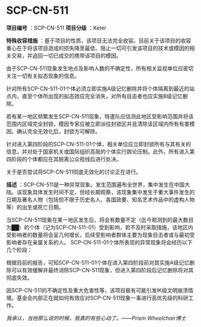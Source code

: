 # SCP-CN-511


**项目编号** ：SCP-CN-511
**项目分级** ：Keter

**特殊收容措施** ：基于项目的性质，该项目无法完全收容。目前关于该项目的收容重心在于将该项目造成的损失降至最低、阻止一切可引发该项目的技术或模因的相关交易，并追回一切已成交的携带该项目的模因。

由于SCP-CN-511现象发生地点及影响人数的不确定性，所有相关监视单位应密切关注一切有关拟态现象的信息。

针对所有SCP-CN-511-01个体必须立即实施A级记忆删除并将个体隔离到最近的站点内，直至个体所出现的拟态效应完全消失，对所有目击者也应实施B级记忆删除。

若有某一地区频繁发生SCP-CN-511现象，特遣队应估测此地区受影响范围并将该范围内区域完全封锁，模因专家应被立即派往封锁区并且清除该区域内所有有害模因，确认完全无效化后，封锁方可解除。

针对进入第四阶段的SCP-CN-511-01个体，相关单位应立即封锁所有与其有关的信息，并对处于国家机关或国际组织高层的个体实行舆论压制。此外，所有进入第四阶段的个体都应在其脱离公众视线后进行处决。

关于是否尝试将SCP-CN-511彻底无效化的讨论正在进行。

**描述** ：SCP-CN-511是一种异常现象。发生范围遍布全世界，集中发生在中国大陆。该现象具体发生时间不定，但经长期观察，该现象集中发生于重大事件发生的日期及著名人物（包括但不限于历史名人、各国政要、知名艺术作品中的虚构人物等）的出生或死亡日期。



当SCP-CN-511现象在某一地区发生后，将会有数量不定（迄今观测到的最大数目为██）的个体（记为SCP-CN-511-01）受到影响，若不及时采取措施，该地区内受影响者的数量将会呈几何增长，后续受影响者群体主要为现象目击者或与最初受影响者存在亲属关系的人。
SCP-CN-511-01个体所表现的异常现象将会经历以下几个阶段：





根据目前的报告，可知SCP-CN-511-01个体在进入第四阶段前对其实施A级记忆删除可以有效缓解并最终消除SCP-CN-511现象，但进入第四阶段后记忆删除将对其彻底失效。

因SCP-CN-511的不确定性及重大危害性等，该项目极有可能引发IK级文明崩溃情境。基金会内部正在就如何有效应对SCP-CN-511现象一事进行高优先级的科研工作。




*我承认，当他那么说的时候，我真的有些心动了。——Prism Wheelchair博士* 

